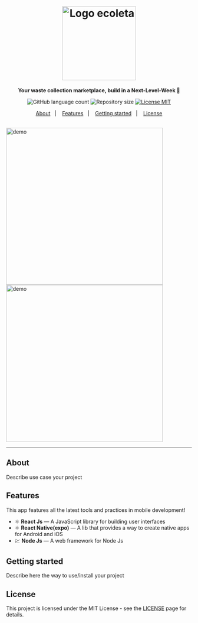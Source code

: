 <h1 align="center">
  <img src="https://user-images.githubusercontent.com/36782514/84957754-3e1e1100-b0d2-11ea-910a-eab8a6815a61.png" alt="Logo ecoleta" width="200">
</h1>

<p align="center"><b>Your waste collection marketplace, build in a Next-Level-Week 🚀</b></p>

<p align="center">
  <img alt="GitHub language count" src="https://img.shields.io/github/languages/count/calebesg/ecoleta">

  <img alt="Repository size" src="https://img.shields.io/github/repo-size/calebesg/ecoleta">

  <a href="https://opensource.org/licenses/MIT">
    <img src="https://img.shields.io/badge/License-MIT-blue.svg" alt="License MIT">
  </a>
</p>

<p align="center">
  <a href="#About">About</a>&nbsp;&nbsp;&nbsp;|&nbsp;&nbsp;&nbsp;
  <a href="#Features">Features</a>&nbsp;&nbsp;&nbsp;|&nbsp;&nbsp;&nbsp;
  <a href="#Getting-started">Getting started</a>&nbsp;&nbsp;&nbsp;|&nbsp;&nbsp;&nbsp;
  <a href="#License">License</a>
</p>
<br>

[//]: # (Add your gifs/images here:)
<div>
  <img src="https://user-images.githubusercontent.com/36782514/84957439-96084800-b0d1-11ea-8205-1c88b4905e71.gif" alt="demo" height="425">
  <img src="https://user-images.githubusercontent.com/36782514/84957404-7ffa8780-b0d1-11ea-9d84-76d046e5fcb8.gif" alt="demo" height="425">
</div>

<hr />

## About

Describe use case your project

## Features
[//]: # (Add the features of your project here:)
This app features all the latest tools and practices in mobile development!

- ⚛️ **React Js** — A JavaScript library for building user interfaces
- ⚛️ **React Native(expo)** — A lib that provides a way to create native apps for Android and iOS
- 💹 **Node Js** — A web framework for Node Js

## Getting started

Describe here the way to use/install your project


## License

This project is licensed under the MIT License - see the [LICENSE](https://opensource.org/licenses/MIT) page for details.
